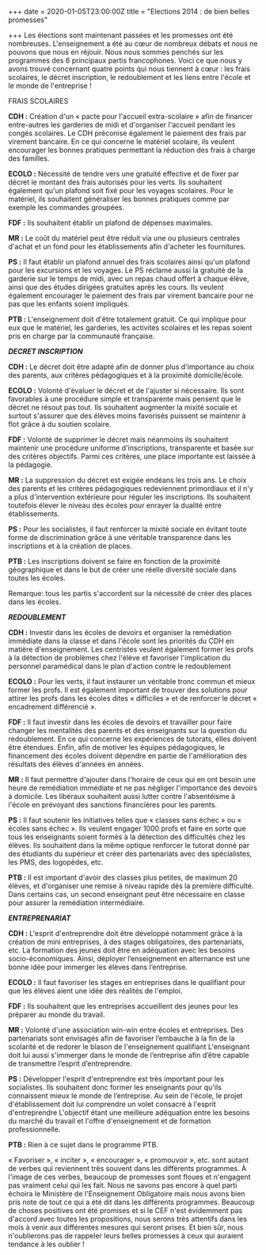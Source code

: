 +++
date = 2020-01-05T23:00:00Z
title = "Elections 2014 : de bien belles promesses"

+++
Les élections sont maintenant passées et les promesses ont été nombreuses. L'enseignement a été au cœur de nombreux débats et nous ne pouvons que nous en réjouir. Nous nous sommes penchés sur les programmes des 6 principaux partis francophones. Voici ce que nous y avons trouvé concernant quatre points qui nous tiennent à cœur : les frais scolaires, le décret inscription, le redoublement et les liens entre l'école et le monde de l'entreprise !

FRAIS SCOLAIRES

**CDH :** Création d'un « pacte pour l'accueil extra-scolaire » afin de financer entre-autres les garderies de midi et d'organiser l'accueil pendant les congés scolaires. Le CDH préconise également le paiement des frais par virement bancaire. En ce qui concerne le matériel scolaire, ils veulent encourager les bonnes pratiques permettant la réduction des frais à charge des familles.

**ECOLO :** Nécessité de tendre vers une gratuité effective et de fixer par décret le montant des frais autorisés pour les verts. Ils souhaitent également qu'un plafond soit fixé pour les voyages scolaires. Pour le matériel, ils souhaitent généraliser les bonnes pratiques comme par exemple les commandes groupées.

**FDF :** Ils souhaitent établir un plafond de dépenses maximales.

**MR :** Le coût du matériel peut être réduit via une ou plusieurs centrales d'achat et un fond pour les établissements afin d'acheter les fournitures.

**PS :** Il faut établir un plafond annuel des frais scolaires ainsi qu'un plafond pour les excursions et les voyages. Le PS réclame aussi la gratuité de la garderie sur le temps de midi, avec un repas chaud offert à chaque élève, ainsi que des études dirigées gratuites après les cours. Ils veulent également encourager le paiement des frais par virement bancaire pour ne pas que les enfants soient impliqués.

**PTB :** L'enseignement doit d'être totalement gratuit. Ce qui implique pour eux que le matériel, les garderies, les activités scolaires et les repas soient pris en charge par la communauté française.

**_DECRET INSCRIPTION_**

**CDH :** Le décret doit être adapté afin de donner plus d'importance au choix des parents, aux critères pédagogiques et à la proximité domicile/école.

**ECOLO :** Volonté d'évaluer le décret et de l'ajuster si nécessaire. Ils sont favorables à une procédure simple et transparente mais pensent que le décret ne résout pas tout. Ils souhaitent augmenter la mixité sociale et surtout s'assurer que des élèves moins favorisés puissent se maintenir à flot grâce à du soutien scolaire.

**FDF :** Volonté de supprimer le décret mais néanmoins ils souhaitent maintenir une procédure uniforme d'inscriptions, transparente et basée sur des critères objectifs. Parmi ces critères, une place importante est laissée à la pédagogie.

**MR :** La suppression du décret est exigée endéans les trois ans. Le choix des parents et les critères pédagogiques redeviennent primordiaux et il n'y a plus d'intervention extérieure pour réguler les inscriptions. Ils souhaitent toutefois élever le niveau des écoles pour enrayer la dualité entre établissements.

**PS :** Pour les socialistes, il faut renforcer la mixité sociale en évitant toute forme de discrimination grâce à une véritable transparence dans les inscriptions et à la création de places.

**PTB :** Les inscriptions doivent se faire en fonction de la proximité géographique et dans le but de créer une réelle diversité sociale dans toutes les écoles.

Remarque: tous les partis s'accordent sur la nécessité de créer des places dans les écoles.

**_REDOUBLEMENT_**

**CDH :** Investir dans les écoles de devoirs et organiser la remédiation immédiate dans la classe et dans l'école sont les priorités du CDH en matière d'enseignement. Les centristes veulent également former les profs à la détection de problèmes chez l'élève et favoriser l'implication du personnel paramédical dans le plan d'action contre le redoublement

**ECOLO :** Pour les verts, il faut instaurer un véritable tronc commun et mieux former les profs. Il est également important de trouver des solutions pour attirer les profs dans les écoles dites « difficiles » et de renforcer le décret « encadrement différencié ».

**FDF :** Il faut investir dans les écoles de devoirs et travailler pour faire changer les mentalités des parents et des enseignants sur la question du redoublement. En ce qui concerne les expériences de tutorats, elles doivent être étendues. Enfin, afin de motiver les équipes pédagogiques, le financement des écoles doivent dépendre en partie de l'amélioration des résultats des élèves d'années en années.

**MR :** Il faut permettre d'ajouter dans l'horaire de ceux qui en ont besoin une heure de remédiation immédiate et ne pas négliger l'importance des devoirs à domicile. Les libéraux souhaitent aussi lutter contre l'absentéisme à l'école en prévoyant des sanctions financières pour les parents.

**PS :** Il faut soutenir les initiatives telles que « classes sans échec » ou « écoles sans échec ». Ils veulent engager 1000 profs et faire en sorte que tous les enseignants soient formés à la détection des difficultés chez les élèves. Ils souhaitent dans la même optique renforcer le tutorat donné par des étudiants du supérieur et créer des partenariats avec des spécialistes, les PMS, des logopèdes, etc.

**PTB :** Il est important d'avoir des classes plus petites, de maximum 20 élèves, et d'organiser une remise à niveau rapide dès la première difficulté. Dans certains cas, un second enseignant peut être nécessaire en classe pour assurer la remédiation intermédiaire.

**_ENTREPRENARIAT_**

**CDH :** L'esprit d'entreprendre doit être développé notamment grâce à la création de mini entreprises, à des stages obligatoires, des partenariats, etc. La formation des jeunes doit être en adéquation avec les besoins socio-économiques. Ainsi, déployer l’enseignement en alternance est une bonne idée pour immerger les élèves dans l’entreprise.

**ECOLO :** Il faut favoriser les stages en entreprises dans le qualifiant pour que les élèves aient une idée des réalités de l'emploi.

**FDF :** Ils souhaitent que les entreprises accueillent des jeunes pour les préparer au monde du travail.

**MR :** Volonté d'une association win-win entre écoles et entreprises. Des partenariats sont envisagés afin de favoriser l’embauche à la fin de la scolarité et de redorer le blason de l'enseignement qualifiant L'enseignant doit lui aussi s'immerger dans le monde de l’entreprise afin d’être capable de transmettre l’esprit d’entreprendre.

**PS :** Développer l'esprit d'entreprendre est très important pour les socialistes. Ils souhaitent donc former les enseignants pour qu'ils connaissent mieux le monde de l’entreprise. Au sein de l'école, le projet d'établissement doit lui comprendre un volet consacré à l'esprit d'entreprendre L'objectif étant une meilleure adéquation entre les besoins du marché du travail et l'offre d'enseignement et de formation professionnelle.

**PTB :** Rien à ce sujet dans le programme PTB.

« Favoriser », « inciter », « encourager », « promouvoir », etc. sont autant de verbes qui reviennent très souvent dans les différents programmes. À l'image de ces verbes, beaucoup de promesses sont floues et n'engagent pas vraiment celui qui les fait. Nous ne savons pas encore à quel parti échoira le Ministère de l'Enseignement Obligatoire mais nous avons bien pris note de tout ce qui a été dit dans les différents programmes. Beaucoup de choses positives ont été promises et si le CEF n'est évidemment pas d'accord avec toutes les propositions, nous serons très attentifs dans les mois à venir aux différentes mesures qui seront prises. Et bien sûr, nous n'oublierons pas de rappeler leurs belles promesses à ceux qui auraient tendance à les oublier !